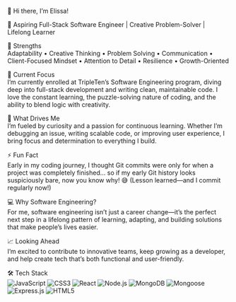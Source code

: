 👋 Hi there, I’m Elissa!  

🚀 Aspiring Full-Stack Software Engineer | Creative Problem-Solver | Lifelong Learner

💪 Strengths  
Adaptability • Creative Thinking • Problem Solving • Communication • Client-Focused Mindset • Attention to Detail • Resilience • Growth-Oriented

🌱 Current Focus  
I’m currently enrolled at TripleTen’s Software Engineering program, diving deep into full-stack development and writing clean, maintainable code. I love the constant learning, the puzzle-solving nature of coding, and the ability to blend logic with creativity.

🔎 What Drives Me  
I’m fueled by curiosity and a passion for continuous learning. Whether I’m debugging an issue, writing scalable code, or improving user experience, I bring focus and determination to everything I build.

⚡ Fun Fact  
Early in my coding journey, I thought Git commits were only for when a project was completely finished… so if my early Git history looks suspiciously bare, now you know why! 😅 (Lesson learned—and I commit regularly now!)

💻 Why Software Engineering?  
For me, software engineering isn’t just a career change—it’s the perfect next step in a lifelong pattern of learning, adapting, and building solutions that make people’s lives easier.

📈 Looking Ahead  
I’m excited to contribute to innovative teams, keep growing as a developer, and help create tech that’s both functional and user-friendly.

🛠️ Tech Stack  
![JavaScript](https://img.shields.io/badge/-JavaScript-F7DF1E?style=flat-square&logo=javascript&logoColor=black)
![CSS3](https://img.shields.io/badge/-CSS3-1572B6?style=flat-square&logo=css3)
![React](https://img.shields.io/badge/-React-61DAFB?style=flat-square&logo=react&logoColor=black)
![Node.js](https://img.shields.io/badge/-Node.js-339933?style=flat-square&logo=nodedotjs&logoColor=white)
![MongoDB](https://img.shields.io/badge/-MongoDB-47A248?style=flat-square&logo=mongodb&logoColor=white)
![Mongoose](https://img.shields.io/badge/-Mongoose-880000?style=flat-square&logo=mongoose&logoColor=white)
![Express.js](https://img.shields.io/badge/-Express.js-000000?style=flat-square&logo=express&logoColor=white)
![HTML5](https://img.shields.io/badge/-HTML5-E34F26?style=flat-square&logo=html5&logoColor=white)
